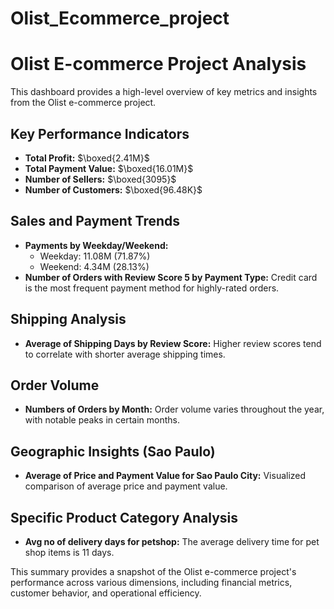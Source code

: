 # Olist_Ecommerce_project
# Olist E-commerce Project Analysis

This dashboard provides a high-level overview of key metrics and insights from the Olist e-commerce project.

## Key Performance Indicators

* **Total Profit:** $\boxed{2.41M}$
* **Total Payment Value:** $\boxed{16.01M}$
* **Number of Sellers:** $\boxed{3095}$
* **Number of Customers:** $\boxed{96.48K}$

## Sales and Payment Trends

* **Payments by Weekday/Weekend:**
    * Weekday: 11.08M (71.87%)
    * Weekend: 4.34M (28.13%)
* **Number of Orders with Review Score 5 by Payment Type:** Credit card is the most frequent payment method for highly-rated orders.

## Shipping Analysis

* **Average of Shipping Days by Review Score:** Higher review scores tend to correlate with shorter average shipping times.

## Order Volume

* **Numbers of Orders by Month:** Order volume varies throughout the year, with notable peaks in certain months.

## Geographic Insights (Sao Paulo)

* **Average of Price and Payment Value for Sao Paulo City:** Visualized comparison of average price and payment value.

## Specific Product Category Analysis

* **Avg no of delivery days for petshop:** The average delivery time for pet shop items is 11 days.

This summary provides a snapshot of the Olist e-commerce project's performance across various dimensions, including financial metrics, customer behavior, and operational efficiency.
